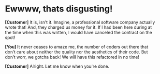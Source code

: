 # Ewwww, thats disgusting!

**[Customer]**  It is, isn't it. Imagine, a professional software company actually wrote that! 
And, they charged us money for it. If I had been here during at the time when this was
written, I would have canceled the contract on the spot!

**[You]** It never ceases to amaze me, the number of coders out there that don't care about neither
the quality nor the aesthetics of their code. But don't worr, we gotcha back! We will have
this refactored in no time!

**[Customer]** Alright. Let me know when you're done.





